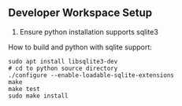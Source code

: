 Developer Workspace Setup
--------------------------

1. Ensure python installation supports sqlite3

How to build and python with sqlite support:

```shell
sudo apt install libsqlite3-dev
# cd to python source directory
./configure --enable-loadable-sqlite-extensions
make
make test
sudo make install
```
